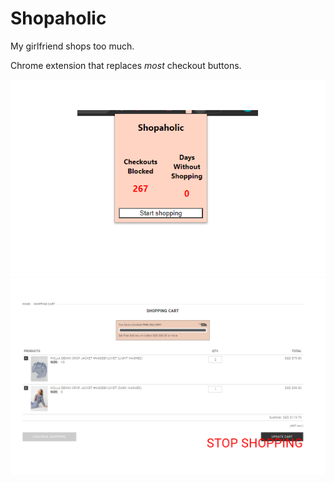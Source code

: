 # Shopaholic

My girlfriend shops too much.

Chrome extension that replaces *most* checkout buttons. 

![popupimg](https://github.com/bbawj/Shopaholic/blob/main/imgs/Frame%204.jpg)
![showcaseimg](https://github.com/bbawj/Shopaholic/blob/main/imgs/Frame%205.jpg)
